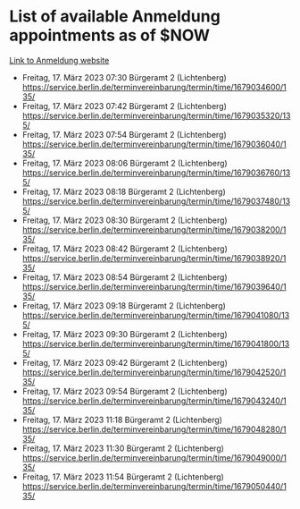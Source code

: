 # List of available Anmeldung appointments as of $NOW
[Link to Anmeldung website](https://service.berlin.de/terminvereinbarung/termin/tag.php?termin=1&anliegen[]=120686&dienstleisterlist=122210,122217,327316,122219,327312,122227,327314,122231,327346,122243,327348,122254,122252,329742,122260,329745,122262,329748,122271,327278,122273,327274,122277,327276,330436,122280,327294,122282,327290,122284,327292,122291,327270,122285,327266,122286,327264,122296,327268,150230,329760,122297,327286,122294,327284,122312,329763,122314,329775,122304,327330,122311,327334,122309,327332,317869,122281,327352,122279,329772,122283,122276,327324,122274,327326,122267,329766,122246,327318,122251,327320,122257,327322,122208,327298,122226,327300&herkunft=http%3A%2F%2Fservice.berlin.de%2Fdienstleistung%2F120686%2F)
- Freitag, 17. März 2023 07:30 Bürgeramt 2 (Lichtenberg) https://service.berlin.de/terminvereinbarung/termin/time/1679034600/135/
- Freitag, 17. März 2023 07:42 Bürgeramt 2 (Lichtenberg) https://service.berlin.de/terminvereinbarung/termin/time/1679035320/135/
- Freitag, 17. März 2023 07:54 Bürgeramt 2 (Lichtenberg) https://service.berlin.de/terminvereinbarung/termin/time/1679036040/135/
- Freitag, 17. März 2023 08:06 Bürgeramt 2 (Lichtenberg) https://service.berlin.de/terminvereinbarung/termin/time/1679036760/135/
- Freitag, 17. März 2023 08:18 Bürgeramt 2 (Lichtenberg) https://service.berlin.de/terminvereinbarung/termin/time/1679037480/135/
- Freitag, 17. März 2023 08:30 Bürgeramt 2 (Lichtenberg) https://service.berlin.de/terminvereinbarung/termin/time/1679038200/135/
- Freitag, 17. März 2023 08:42 Bürgeramt 2 (Lichtenberg) https://service.berlin.de/terminvereinbarung/termin/time/1679038920/135/
- Freitag, 17. März 2023 08:54 Bürgeramt 2 (Lichtenberg) https://service.berlin.de/terminvereinbarung/termin/time/1679039640/135/
- Freitag, 17. März 2023 09:18 Bürgeramt 2 (Lichtenberg) https://service.berlin.de/terminvereinbarung/termin/time/1679041080/135/
- Freitag, 17. März 2023 09:30 Bürgeramt 2 (Lichtenberg) https://service.berlin.de/terminvereinbarung/termin/time/1679041800/135/
- Freitag, 17. März 2023 09:42 Bürgeramt 2 (Lichtenberg) https://service.berlin.de/terminvereinbarung/termin/time/1679042520/135/
- Freitag, 17. März 2023 09:54 Bürgeramt 2 (Lichtenberg) https://service.berlin.de/terminvereinbarung/termin/time/1679043240/135/
- Freitag, 17. März 2023 11:18 Bürgeramt 2 (Lichtenberg) https://service.berlin.de/terminvereinbarung/termin/time/1679048280/135/
- Freitag, 17. März 2023 11:30 Bürgeramt 2 (Lichtenberg) https://service.berlin.de/terminvereinbarung/termin/time/1679049000/135/
- Freitag, 17. März 2023 11:54 Bürgeramt 2 (Lichtenberg) https://service.berlin.de/terminvereinbarung/termin/time/1679050440/135/
